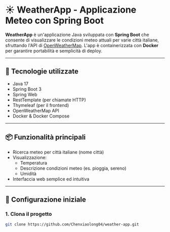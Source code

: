 # ☀️ WeatherApp - Applicazione Meteo con Spring Boot

**WeatherApp** è un'applicazione Java sviluppata con **Spring Boot** che consente di visualizzare le condizioni meteo attuali per varie città italiane, sfruttando l'API di [OpenWeatherMap](https://openweathermap.org/). L'app è containerizzata con **Docker** per garantire portabilità e semplicità di deploy.

---

## 🧰 Tecnologie utilizzate

- Java 17
- Spring Boot 3
- Spring Web
- RestTemplate (per chiamate HTTP)
- Thymeleaf (per il frontend)
- OpenWeatherMap API
- Docker & Docker Compose

---

## 📦 Funzionalità principali

- Ricerca meteo per città italiane (nome città)
- Visualizzazione:
  - Temperatura
  - Descrizione condizioni meteo (es. pioggia, sereno)
  - Umidità
- Interfaccia web semplice ed intuitiva

---

## 🔧 Configurazione iniziale

### 1. Clona il progetto

```bash
git clone https://github.com/Chenxiaolong04/weather-app.git
